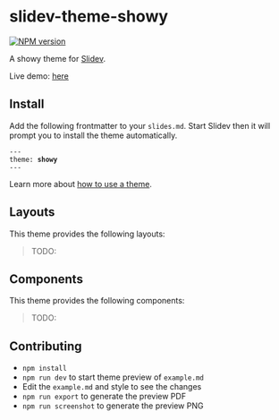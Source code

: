 # slidev-theme-showy

[![NPM version](https://img.shields.io/npm/v/slidev-theme-showy?color=3AB9D4&label=)](https://www.npmjs.com/package/slidev-theme-showy)

A showy theme for [Slidev](https://github.com/slidevjs/slidev).

Live demo: [here](https://slidev-theme-showy.vercel.app/)

<!--
  Learn more about how to write a theme:
  https://sli.dev/themes/write-a-theme.html
--->

<!--
  run `npm run dev` to check out the slides for more details of how to start writing a theme
-->

<!--
  Put some screenshots here to demonstrate your theme

  Live demo: [...]
-->

## Install

Add the following frontmatter to your `slides.md`. Start Slidev then it will prompt you to install the theme automatically.

<pre><code>---
theme: <b>showy</b>
---</code></pre>

Learn more about [how to use a theme](https://sli.dev/themes/use).

## Layouts

This theme provides the following layouts:

> TODO:

## Components

This theme provides the following components:

> TODO:

## Contributing

- `npm install`
- `npm run dev` to start theme preview of `example.md`
- Edit the `example.md` and style to see the changes
- `npm run export` to generate the preview PDF
- `npm run screenshot` to generate the preview PNG
